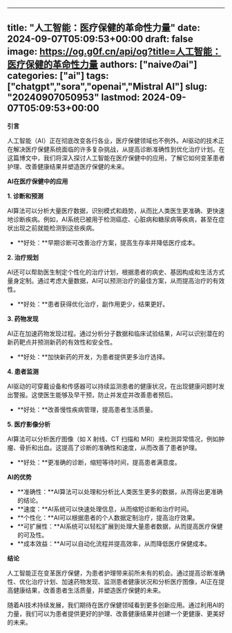 
---
title: "人工智能：医疗保健的革命性力量"
date: 2024-09-07T05:09:53+00:00
draft: false
image: https://og.g0f.cn/api/og?title=人工智能：医疗保健的革命性力量
authors: ["naiveのai"]
categories: ["ai"]
tags: ["chatgpt","sora","openai","Mistral AI"]
slug: "20240907050953"
lastmod: 2024-09-07T05:09:53+00:00
---
**引言**

人工智能（AI）正在彻底改变各行各业，医疗保健领域也不例外。AI驱动的技术正在解决医疗保健系统面临的许多复杂挑战，从提高诊断准确性到优化治疗计划。在这篇博文中，我们将深入探讨人工智能在医疗保健中的应用，了解它如何变革患者护理、改善健康结果并塑造医疗保健的未来。

**AI在医疗保健中的应用**

**1. 诊断和预测**

AI算法可以分析大量医疗数据，识别模式和趋势，从而比人类医生更准确、更快速地诊断疾病。例如，AI系统已被用于检测癌症、心脏病和糖尿病等疾病，甚至在症状出现之前就能检测到这些疾病。

* **好处：**早期诊断可改善治疗方案，提高生存率并降低医疗成本。

**2. 治疗规划**

AI还可以帮助医生制定个性化的治疗计划，根据患者的病史、基因构成和生活方式量身定制。通过考虑大量数据，AI可以预测治疗的最佳方案，从而提高治疗的有效性。

* **好处：**患者获得优化治疗，副作用更少，结果更好。

**3. 药物发现**

AI正在加速药物发现过程。通过分析分子数据和临床试验结果，AI可以识别潜在的新药靶点并预测新药的有效性和安全性。

* **好处：**加快新药的开发，为患者提供更多治疗选择。

**4. 患者监测**

AI驱动的可穿戴设备和传感器可以持续监测患者的健康状况，在出现健康问题时发出警报。这使医生能够及早干预，防止并发症并改善患者预后。

* **好处：**改善慢性疾病管理，提高患者生活质量。

**5. 医疗影像分析**

AI算法可以分析医疗图像（如 X 射线、CT 扫描和 MRI）来检测异常情况，例如肿瘤、骨折和出血。这提高了诊断的准确性和速度，从而改善了患者护理。

* **好处：**更准确的诊断，缩短等待时间，提高患者满意度。

**AI的优势**

* **准确性：**AI算法可以处理和分析比人类医生更多的数据，从而得出更准确的结论。
* **速度：**AI系统可以快速处理信息，从而缩短诊断和治疗时间。
* **个性化：**AI可以根据患者的个人数据定制治疗，提高治疗效果。
* **可扩展性：**AI系统可以轻松扩展到处理大量患者数据，从而提高医疗保健的可及性。
* **成本效益：**AI可以自动化流程并提高效率，从而降低医疗保健成本。

**结论**

人工智能正在变革医疗保健，为患者护理带来前所未有的机会。通过提高诊断准确性、优化治疗计划、加速药物发现、监测患者健康状况和分析医疗图像，AI正在提高健康结果，改善患者生活质量，并塑造医疗保健的未来。

随着AI技术持续发展，我们期待在医疗保健领域看到更多创新应用。通过利用AI的力量，我们可以为患者提供更好的护理、改善健康结果并创建一个更健康、更美好的未来。